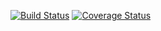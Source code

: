 [![Build Status](https://travis-ci.org/codekirei/type-iterator.svg?branch=master)](https://travis-ci.org/codekirei/type-iterator)
[![Coverage Status](https://coveralls.io/repos/codekirei/type-iterator/badge.svg?branch=master&service=github)](https://coveralls.io/github/codekirei/type-iterator?branch=master)

